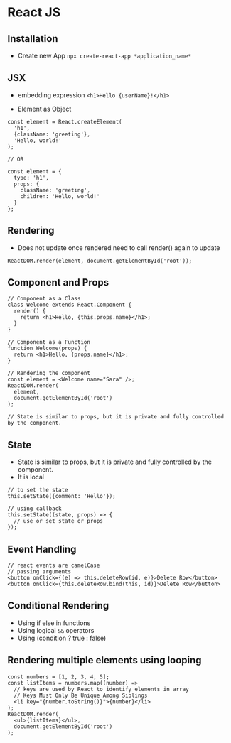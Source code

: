# React JS

## Installation
- Create new App
```npx create-react-app *application_name*```

## JSX
- embedding expression
```<h1>Hello {userName}!</h1>```

- Element as Object
```
const element = React.createElement(
  'h1',
  {className: 'greeting'},
  'Hello, world!'
);

// OR

const element = {
  type: 'h1',
  props: {
    className: 'greeting',
    children: 'Hello, world!'
  }
};
```

## Rendering
- Does not update once rendered need to call render() again to update
```
ReactDOM.render(element, document.getElementById('root'));
```

## Component and Props
```
// Component as a Class
class Welcome extends React.Component {
  render() {
    return <h1>Hello, {this.props.name}</h1>;
  }
}

// Component as a Function
function Welcome(props) {
  return <h1>Hello, {props.name}</h1>;
}

// Rendering the component
const element = <Welcome name="Sara" />;
ReactDOM.render(
  element,
  document.getElementById('root')
);

// State is similar to props, but it is private and fully controlled by the component.
```

## State
- State is similar to props, but it is private and fully controlled by the component.
- It is local
```
// to set the state
this.setState({comment: 'Hello'});

// using callback
this.setState((state, props) => {
  // use or set state or props
});

```

## Event Handling
```
// react events are camelCase
// passing arguments
<button onClick={(e) => this.deleteRow(id, e)}>Delete Row</button>
<button onClick={this.deleteRow.bind(this, id)}>Delete Row</button>
```

## Conditional Rendering
- Using if else in functions
- Using logical ```&&``` operators
- Using (condition ? true : false)

## Rendering multiple elements using looping
```
const numbers = [1, 2, 3, 4, 5];
const listItems = numbers.map((number) =>
  // keys are used by React to identify elements in array
  // Keys Must Only Be Unique Among Siblings
  <li key="{number.toString()}">{number}</li>
);
ReactDOM.render(
  <ul>{listItems}</ul>,
  document.getElementById('root')
);
```